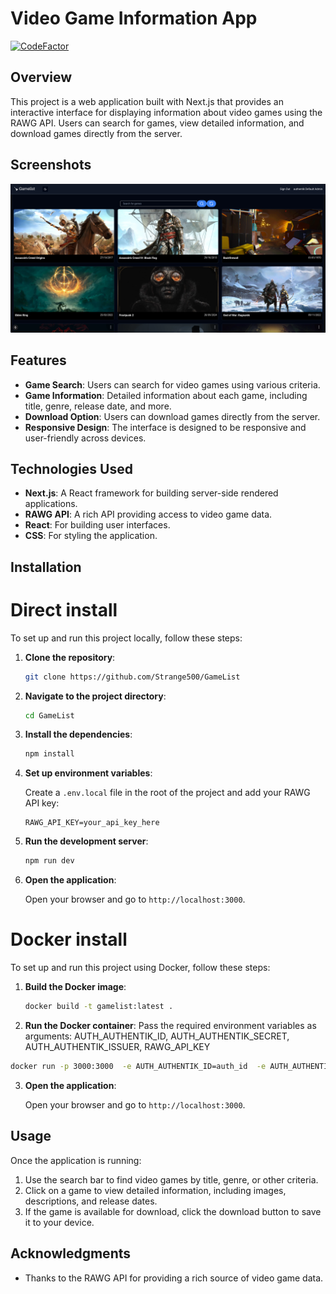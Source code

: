 # Video Game Information App
[![CodeFactor](https://www.codefactor.io/repository/github/strange500/gamelist/badge)](https://www.codefactor.io/repository/github/strange500/gamelist)

## Overview

This project is a web application built with Next.js that provides an interactive interface for displaying information about video games using the RAWG API. Users can search for games, view detailed information, and download games directly from the server.

## Screenshots

![Home Page](./doc/images/1738255952_grim.png)

## Features

- **Game Search**: Users can search for video games using various criteria.
- **Game Information**: Detailed information about each game, including title, genre, release date, and more.
- **Download Option**: Users can download games directly from the server.
- **Responsive Design**: The interface is designed to be responsive and user-friendly across devices.

## Technologies Used

- **Next.js**: A React framework for building server-side rendered applications.
- **RAWG API**: A rich API providing access to video game data.
- **React**: For building user interfaces.
- **CSS**: For styling the application.

## Installation

# Direct install

To set up and run this project locally, follow these steps:

1. **Clone the repository**:

    ```bash
    git clone https://github.com/Strange500/GameList
    ```

2. **Navigate to the project directory**:

    ```bash
    cd GameList
    ```

3. **Install the dependencies**:

    ```bash
    npm install
    ```

4. **Set up environment variables**:

    Create a `.env.local` file in the root of the project and add your RAWG API key:

    ```
    RAWG_API_KEY=your_api_key_here
    ```

5. **Run the development server**:

    ```bash
    npm run dev
    ```

6. **Open the application**:

    Open your browser and go to `http://localhost:3000`.

# Docker install

To set up and run this project using Docker, follow these steps:

1. **Build the Docker image**:

    ```bash
    docker build -t gamelist:latest .
    ```

2. **Run the Docker container**:
Pass the required environment variables as arguments: AUTH_AUTHENTIK_ID, AUTH_AUTHENTIK_SECRET, AUTH_AUTHENTIK_ISSUER, RAWG_API_KEY

```bash
docker run -p 3000:3000  -e AUTH_AUTHENTIK_ID=auth_id  -e AUTH_AUTHENTIK_SECRET=auth_secret -e AUTH_AUTHENTIK_ISSUER=auth_issuer -e RAWG_API_KEY=api_key_rawg -e GAME_FOLDER_PATH=/games -v path_to_games_folders:/games gamelist
```

3. **Open the application**:

    Open your browser and go to `http://localhost:3000`.



## Usage

Once the application is running:

1. Use the search bar to find video games by title, genre, or other criteria.
2. Click on a game to view detailed information, including images, descriptions, and release dates.
3. If the game is available for download, click the download button to save it to your device.

## Acknowledgments

- Thanks to the RAWG API for providing a rich source of video game data.
